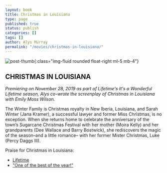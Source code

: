 ```yaml
---
layout: book
title: Christmas in Louisiana
type: page
published: true
status: publish
categories: []
tags: []
author: Alys Murray
permalink: "/movies/christmas-in-louisiana/"
---
```

![post-thumb]({{site.baseurl}}/assets/images/portfolio/christmas_louisiana.jpg){:class="img-fluid rounded float-right ml-5 mb-4"}

## CHRISTMAS IN LOUISIANA  
*Premiering on November 28, 2019 as part of Lifetime's It's a Wonderful Lifetime season, Alys co-wrote the screenplay of Christmas in Louisiana with Emily Moss Wilson.*   

The Winter Family is Christmas royalty in New Iberia, Louisiana, and Sarah Winter (Jana Kramer), a successful lawyer and former Miss Christmas, is no exception. When she returns home to celebrate the anniversary of the town’s Sugarcane Christmas Festival with her mother (Moira Kelly) and her grandparents (Dee Wallace and Barry Bostwick), she rediscovers the magic of the season–and a little romance– with her former Mister Christmas, Luke (Percy Daggs III).  

Praise for Christmas in Louisiana:   

 - [Lifetime](https://www.mylifetime.com/movies/christmas-in-louisiana)
 - ["One of the best of the year!"](https://sleepykittypaws.tumblr.com/post/190046871514/best-and-worst-of-2019) 
